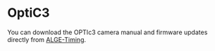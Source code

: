 # OptiC3

You can download the OPTIc3 camera manual and firmware updates directly from [ALGE-Timing](https://alge-timing.com/de/product/2287/fotofinishkamera-optic3).&#x20;
